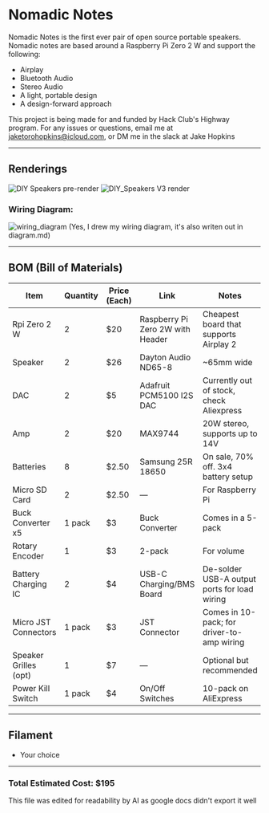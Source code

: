 # Nomadic Notes

Nomadic Notes is the first ever pair of open source portable speakers. Nomadic notes are based around a Raspberry Pi Zero 2 W and support the following:

- Airplay  
- Bluetooth Audio  
- Stereo Audio  
- A light, portable design  
- A design-forward approach  

This project is being made for and funded by Hack Club's Highway program.
For any issues or questions, email me at jaketorohopkins@icloud.com, or DM me in the slack at Jake Hopkins


---

## Renderings
![DIY Speakers pre-render](https://github.com/user-attachments/assets/987dfda2-115a-4a7a-a391-c62863df83d7)
![DIY_Speakers V3 render](https://github.com/user-attachments/assets/03d08708-adbc-46e0-aafc-932aa7487806)


### Wiring Diagram:

![wiring_diagram](https://github.com/user-attachments/assets/d16e5d13-0055-46d1-b30b-a695207192c5)
(Yes, I drew my wiring diagram, it's also writen out in diagram.md)



---

## BOM (Bill of Materials)

| Item                  | Quantity | Price (Each) | Link | Notes |
|-----------------------|----------|---------------|------|-------|
| Rpi Zero 2 W          | 2        | $20          | Raspberry Pi Zero 2W with Header | Cheapest board that supports Airplay 2 |
| Speaker               | 2        | $26          | Dayton Audio ND65-8 | ~65mm wide |
| DAC                   | 2        | $5           | Adafruit PCM5100 I2S DAC | Currently out of stock, check Aliexpress |
| Amp                   | 2        | $20          | MAX9744 | 20W stereo, supports up to 14V |
| Batteries             | 8        | $2.50        | Samsung 25R 18650 | On sale, 70% off. 3x4 battery setup |
| Micro SD Card         | 2        | $2.50        | — | For Raspberry Pi |
| Buck Converter x5     | 1 pack   | $3           | Buck Converter | Comes in a 5-pack |
| Rotary Encoder        | 1        | $3           | 2-pack | For volume |
| Battery Charging IC   | 2        | $4           | USB-C Charging/BMS Board | De-solder USB-A output ports for load wiring |
| Micro JST Connectors  | 1 pack   | $3           | JST Connector | Comes in 10-pack; for driver-to-amp wiring |
| Speaker Grilles (opt) | 1        | $7           | — | Optional but recommended |
| Power Kill Switch     | 1 pack   | $4           | On/Off Switches | 10-pack on AliExpress |

---

## Filament

- Your choice

---

### Total Estimated Cost: **$195**
This file was edited for readability by AI as google docs didn't export it well

